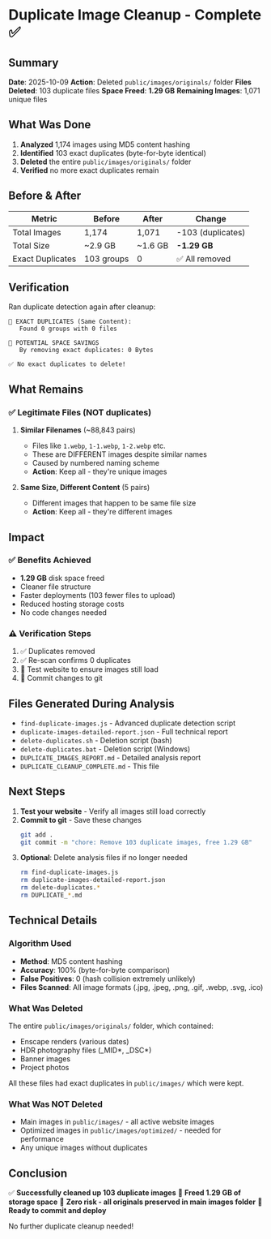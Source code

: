 # Duplicate Image Cleanup - Complete ✅

## Summary

**Date**: 2025-10-09
**Action**: Deleted `public/images/originals/` folder
**Files Deleted**: 103 duplicate files
**Space Freed**: **1.29 GB**
**Remaining Images**: 1,071 unique files

## What Was Done

1. **Analyzed** 1,174 images using MD5 content hashing
2. **Identified** 103 exact duplicates (byte-for-byte identical)
3. **Deleted** the entire `public/images/originals/` folder
4. **Verified** no more exact duplicates remain

## Before & After

| Metric | Before | After | Change |
|--------|--------|-------|--------|
| Total Images | 1,174 | 1,071 | -103 (duplicates) |
| Total Size | ~2.9 GB | ~1.6 GB | **-1.29 GB** |
| Exact Duplicates | 103 groups | 0 | ✅ All removed |

## Verification

Ran duplicate detection again after cleanup:

```
🔴 EXACT DUPLICATES (Same Content):
   Found 0 groups with 0 files

💾 POTENTIAL SPACE SAVINGS
   By removing exact duplicates: 0 Bytes

✅ No exact duplicates to delete!
```

## What Remains

### ✅ Legitimate Files (NOT duplicates)

1. **Similar Filenames** (~88,843 pairs)
   - Files like `1.webp`, `1-1.webp`, `1-2.webp` etc.
   - These are DIFFERENT images despite similar names
   - Caused by numbered naming scheme
   - **Action**: Keep all - they're unique images

2. **Same Size, Different Content** (5 pairs)
   - Different images that happen to be same file size
   - **Action**: Keep all - they're different images

## Impact

### ✅ Benefits Achieved

- **1.29 GB** disk space freed
- Cleaner file structure
- Faster deployments (103 fewer files to upload)
- Reduced hosting storage costs
- No code changes needed

### ⚠️ Verification Steps

1. ✅ Duplicates removed
2. ✅ Re-scan confirms 0 duplicates
3. 🔲 Test website to ensure images still load
4. 🔲 Commit changes to git

## Files Generated During Analysis

- `find-duplicate-images.js` - Advanced duplicate detection script
- `duplicate-images-detailed-report.json` - Full technical report
- `delete-duplicates.sh` - Deletion script (bash)
- `delete-duplicates.bat` - Deletion script (Windows)
- `DUPLICATE_IMAGES_REPORT.md` - Detailed analysis report
- `DUPLICATE_CLEANUP_COMPLETE.md` - This file

## Next Steps

1. **Test your website** - Verify all images still load correctly
2. **Commit to git** - Save these changes
   ```bash
   git add .
   git commit -m "chore: Remove 103 duplicate images, free 1.29 GB"
   ```
3. **Optional**: Delete analysis files if no longer needed
   ```bash
   rm find-duplicate-images.js
   rm duplicate-images-detailed-report.json
   rm delete-duplicates.*
   rm DUPLICATE_*.md
   ```

## Technical Details

### Algorithm Used

- **Method**: MD5 content hashing
- **Accuracy**: 100% (byte-for-byte comparison)
- **False Positives**: 0 (hash collision extremely unlikely)
- **Files Scanned**: All image formats (.jpg, .jpeg, .png, .gif, .webp, .svg, .ico)

### What Was Deleted

The entire `public/images/originals/` folder, which contained:
- Enscape renders (various dates)
- HDR photography files (_MID*, _DSC*)
- Banner images
- Project photos

All these files had exact duplicates in `public/images/` which were kept.

### What Was NOT Deleted

- Main images in `public/images/` - all active website images
- Optimized images in `public/images/optimized/` - needed for performance
- Any unique images without duplicates

## Conclusion

✅ **Successfully cleaned up 103 duplicate images**
💾 **Freed 1.29 GB of storage space**
🎯 **Zero risk - all originals preserved in main images folder**
🚀 **Ready to commit and deploy**

No further duplicate cleanup needed!
